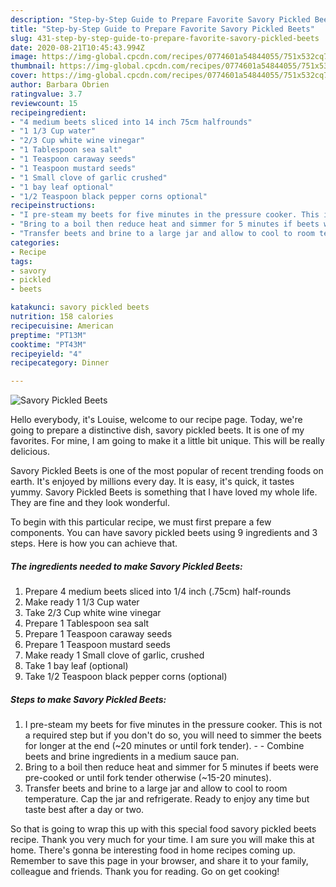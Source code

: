```yaml
---
description: "Step-by-Step Guide to Prepare Favorite Savory Pickled Beets"
title: "Step-by-Step Guide to Prepare Favorite Savory Pickled Beets"
slug: 431-step-by-step-guide-to-prepare-favorite-savory-pickled-beets
date: 2020-08-21T10:45:43.994Z
image: https://img-global.cpcdn.com/recipes/0774601a54844055/751x532cq70/savory-pickled-beets-recipe-main-photo.jpg
thumbnail: https://img-global.cpcdn.com/recipes/0774601a54844055/751x532cq70/savory-pickled-beets-recipe-main-photo.jpg
cover: https://img-global.cpcdn.com/recipes/0774601a54844055/751x532cq70/savory-pickled-beets-recipe-main-photo.jpg
author: Barbara Obrien
ratingvalue: 3.7
reviewcount: 15
recipeingredient:
- "4 medium beets sliced into 14 inch 75cm halfrounds"
- "1 1/3 Cup water"
- "2/3 Cup white wine vinegar"
- "1 Tablespoon sea salt"
- "1 Teaspoon caraway seeds"
- "1 Teaspoon mustard seeds"
- "1 Small clove of garlic crushed"
- "1 bay leaf optional"
- "1/2 Teaspoon black pepper corns optional"
recipeinstructions:
- "I pre-steam my beets for five minutes in the pressure cooker. This is not a required step but if you don&#39;t do so, you will need to simmer the beets for longer at the end (~20 minutes or until fork tender).  Combine beets and brine ingredients in a medium sauce pan."
- "Bring to a boil then reduce heat and simmer for 5 minutes if beets were pre-cooked or until fork tender otherwise (~15-20 minutes)."
- "Transfer beets and brine to a large jar and allow to cool to room temperature. Cap the jar and refrigerate. Ready to enjoy any time but taste best after a day or two."
categories:
- Recipe
tags:
- savory
- pickled
- beets

katakunci: savory pickled beets 
nutrition: 158 calories
recipecuisine: American
preptime: "PT13M"
cooktime: "PT43M"
recipeyield: "4"
recipecategory: Dinner

---
```



![Savory Pickled Beets](https://img-global.cpcdn.com/recipes/0774601a54844055/751x532cq70/savory-pickled-beets-recipe-main-photo.jpg)

Hello everybody, it's Louise, welcome to our recipe page. Today, we're going to prepare a distinctive dish, savory pickled beets. It is one of my favorites. For mine, I am going to make it a little bit unique. This will be really delicious.



Savory Pickled Beets is one of the most popular of recent trending foods on earth. It's enjoyed by millions every day. It is easy, it's quick, it tastes yummy. Savory Pickled Beets is something that I have loved my whole life. They are fine and they look wonderful.


To begin with this particular recipe, we must first prepare a few components. You can have savory pickled beets using 9 ingredients and 3 steps. Here is how you can achieve that.

<!--inarticleads1-->

##### The ingredients needed to make Savory Pickled Beets:

1. Prepare 4 medium beets sliced into 1/4 inch (.75cm) half-rounds
1. Make ready 1 1/3 Cup water
1. Take 2/3 Cup white wine vinegar
1. Prepare 1 Tablespoon sea salt
1. Prepare 1 Teaspoon caraway seeds
1. Prepare 1 Teaspoon mustard seeds
1. Make ready 1 Small clove of garlic, crushed
1. Take 1 bay leaf (optional)
1. Take 1/2 Teaspoon black pepper corns (optional)




<!--inarticleads2-->

##### Steps to make Savory Pickled Beets:

1. I pre-steam my beets for five minutes in the pressure cooker. This is not a required step but if you don&#39;t do so, you will need to simmer the beets for longer at the end (~20 minutes or until fork tender). -  - Combine beets and brine ingredients in a medium sauce pan.
1. Bring to a boil then reduce heat and simmer for 5 minutes if beets were pre-cooked or until fork tender otherwise (~15-20 minutes).
1. Transfer beets and brine to a large jar and allow to cool to room temperature. Cap the jar and refrigerate. Ready to enjoy any time but taste best after a day or two.




So that is going to wrap this up with this special food savory pickled beets recipe. Thank you very much for your time. I am sure you will make this at home. There's gonna be interesting food in home recipes coming up. Remember to save this page in your browser, and share it to your family, colleague and friends. Thank you for reading. Go on get cooking!
